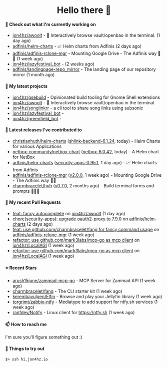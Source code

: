 <h1 align=center>Hello there 👋</h1>

#### 👷 Check out what I'm currently working on

- [jon4hz/awoolt](https://github.com/jon4hz/awoolt) - 🐺 Interactively browse vault/openbao in the terminal. (1 day ago)
- [adfinis/helm-charts](https://github.com/adfinis/helm-charts) - 📈 Helm charts from Adfinis (2 days ago)
- [adfinis/adfinis-rclone-mgr](https://github.com/adfinis/adfinis-rclone-mgr) - Mounting Google Drive - The Adfinis way 🧙✨ (1 week ago)
- [jon4hz/lazyfestival_bot](https://github.com/jon4hz/lazyfestival_bot) -  (2 weeks ago)
- [adfinis/landingpage-repo_mirror](https://github.com/adfinis/landingpage-repo_mirror) - The landing page of our repository mirror (1 month ago)

#### 🌱 My latest projects

- [jon4hz/gsebuild](https://github.com/jon4hz/gsebuild) - Opinionated build tooling for Gnome Shell extensions
- [jon4hz/awoolt](https://github.com/jon4hz/awoolt) - 🐺 Interactively browse vault/openbao in the terminal.
- [jon4hz/songlinkrr](https://github.com/jon4hz/songlinkrr) - a cli tool to share song links using subsonic
- [jon4hz/lazyfestival_bot](https://github.com/jon4hz/lazyfestival_bot) - 
- [jon4hz/greenfield_bot](https://github.com/jon4hz/greenfield_bot) - 

#### 🔭 Latest releases I've contributed to

- [christianhuth/helm-charts](https://github.com/christianhuth/helm-charts) ([shlink-backend-6.1.24](https://github.com/christianhuth/helm-charts/releases/tag/shlink-backend-6.1.24), today) - Helm Charts for various Applications
- [netbox-community/netbox-chart](https://github.com/netbox-community/netbox-chart) ([netbox-6.0.42](https://github.com/netbox-community/netbox-chart/releases/tag/netbox-6.0.42), today) - A Helm chart for NetBox
- [adfinis/helm-charts](https://github.com/adfinis/helm-charts) ([security-apps-0.95.1](https://github.com/adfinis/helm-charts/releases/tag/security-apps-0.95.1), 1 day ago) - 📈 Helm charts from Adfinis
- [adfinis/adfinis-rclone-mgr](https://github.com/adfinis/adfinis-rclone-mgr) ([v2.0.0](https://github.com/adfinis/adfinis-rclone-mgr/releases/tag/v2.0.0), 1 week ago) - Mounting Google Drive - The Adfinis way 🧙✨
- [charmbracelet/huh](https://github.com/charmbracelet/huh) ([v0.7.0](https://github.com/charmbracelet/huh/releases/tag/v0.7.0), 2 months ago) - Build terminal forms and prompts 🤷🏻‍♀️

#### 🔨 My recent Pull Requests

- [feat: fancy autocomplete](https://github.com/jon4hz/awoolt/pull/23) on [jon4hz/awoolt](https://github.com/jon4hz/awoolt) (1 day ago)
- [chore(security-apps): upgrade oauth2-proxy to 7.9.0](https://github.com/adfinis/helm-charts/pull/1412) on [adfinis/helm-charts](https://github.com/adfinis/helm-charts) (2 days ago)
- [feat: use github.com/charmbracelet/fang for fancy command usage](https://github.com/adfinis/adfinis-rclone-mgr/pull/14) on [adfinis/adfinis-rclone-mgr](https://github.com/adfinis/adfinis-rclone-mgr) (1 week ago)
- [refactor: use github.com/mark3labs/mcp-go as mcp client](https://github.com/jon4hz/LocalAGI/pull/2) on [jon4hz/LocalAGI](https://github.com/jon4hz/LocalAGI) (1 week ago)
- [refactor: use github.com/mark3labs/mcp-go as mcp client](https://github.com/jon4hz/LocalAGI/pull/1) on [jon4hz/LocalAGI](https://github.com/jon4hz/LocalAGI) (1 week ago)

#### ⭐ Recent Stars

- [arush15june/zammad-mcp-go](https://github.com/arush15june/zammad-mcp-go) - MCP Server for Zammad API  (1 week ago)
- [charmbracelet/fang](https://github.com/charmbracelet/fang) - The CLI starter kit (1 week ago)
- [kerembayulgen/Elfin](https://github.com/kerembayulgen/Elfin) - Browse and play your Jellyfin library (1 week ago)
- [torgrimt/zabbix-ntfy](https://github.com/torgrimt/zabbix-ntfy) - Mediatype to add support for ntfy.sh services (1 week ago)
- [ranfdev/Notify](https://github.com/ranfdev/Notify) - Linux client for https://ntfy.sh (1 week ago)

#### 📫 How to reach me
I'm sure you'll figure something out :)

#### 👀 Things to try out
```
$> ssh hi.jon4hz.io
```